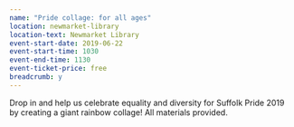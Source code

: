```yaml
---
name: "Pride collage: for all ages"
location: newmarket-library
location-text: Newmarket Library
event-start-date: 2019-06-22
event-start-time: 1030
event-end-time: 1130
event-ticket-price: free
breadcrumb: y
---
```


Drop in and help us celebrate equality and diversity for Suffolk Pride 2019 by creating a giant rainbow collage! All materials provided.
